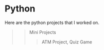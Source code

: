 # Python
Here are the python projects that I worked on.
>>Mini Projects
>>>ATM Project,
>>>Quiz Game
